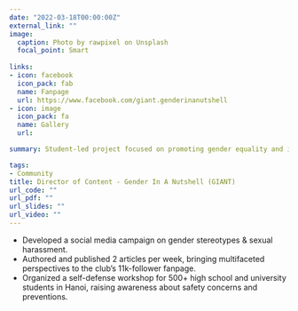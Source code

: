 ```yaml
---
date: "2022-03-18T00:00:00Z"
external_link: ""
image:
  caption: Photo by rawpixel on Unsplash
  focal_point: Smart
  
links:
- icon: facebook
  icon_pack: fab
  name: Fanpage
  url: https://www.facebook.com/giant.genderinanutshell
- icon: image
  icon_pack: fa
  name: Gallery
  url: 

summary: Student-led project focused on promoting gender equality and inclusivity

tags:
- Community
title: Director of Content - Gender In A Nutshell (GIANT)
url_code: ""
url_pdf: ""
url_slides: ""
url_video: ""
---
```

- Developed a social media campaign on gender stereotypes & sexual harassment. 
- Authored and published 2 articles per week, bringing multifaceted perspectives to the club’s 11k-follower fanpage. 
- Organized a self-defense workshop for 500+ high school and university students in Hanoi, raising awareness about safety concerns and preventions.


